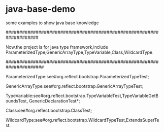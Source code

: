 # java-base-demo
some examples to show java base knowledge

####################################################################

Now,the project is for java type framework,include 
ParameterizedType,GenericArrayType,TypeVariable,Class,WildcardType.

######################################################################

ParameterizedType:see#org.reflect.bootstrap.ParameterizedTypeTest;

GenericArrayType:see#org.reflect.bootstrap.GenericArrayTypeTest;

TypeVariable:see#org.reflect.bootstrap.TypeVariableTest,TypeVariableGetBoundsTest,
GenericDeclarationTest*;

Class:see#org.reflect.bootstrap.ClassTest;

WildcardType:see#org.reflect.bootstrap.WildcardTypeTest,ExtendsSuperTest.


